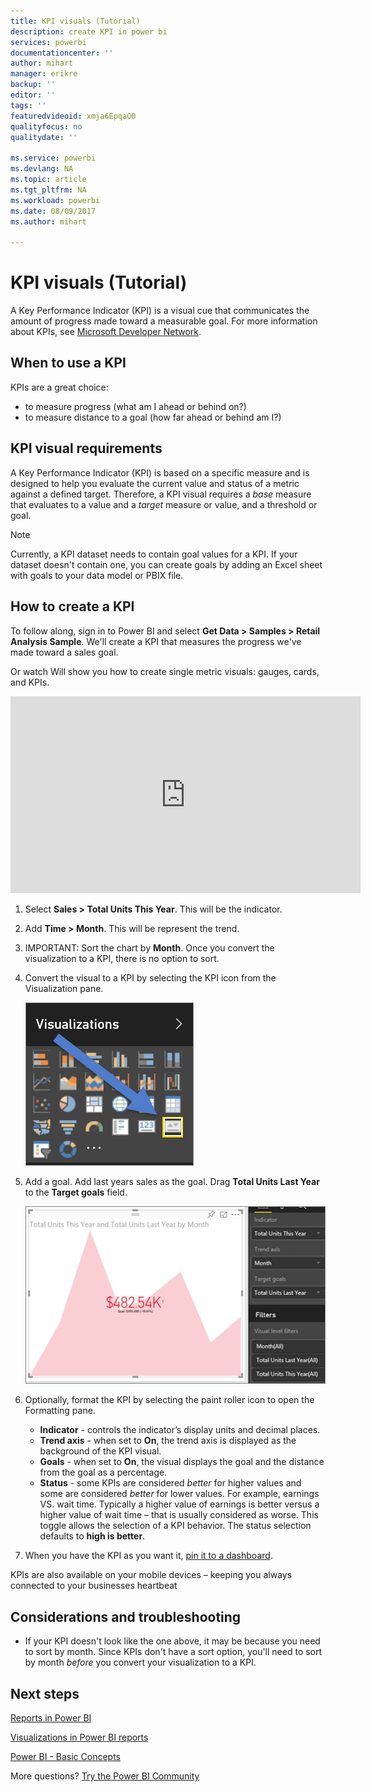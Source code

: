 ```yaml
---
title: KPI visuals (Tutorial)
description: create KPI in power bi
services: powerbi
documentationcenter: ''
author: mihart
manager: erikre
backup: ''
editor: ''
tags: ''
featuredvideoid: xmja6EpqaO0
qualityfocus: no
qualitydate: ''

ms.service: powerbi
ms.devlang: NA
ms.topic: article
ms.tgt_pltfrm: NA
ms.workload: powerbi
ms.date: 08/09/2017
ms.author: mihart

---
```

# KPI visuals (Tutorial)
A Key Performance Indicator (KPI) is a visual cue that communicates the amount of progress made toward a measurable goal. For more information about KPIs, see [Microsoft Developer Network](https://msdn.microsoft.com/library/hh272050).

## When to use a KPI
KPIs are a great choice:

* to measure progress (what am I ahead or behind on?)
* to measure distance to a goal (how far ahead or behind am I?)   

## KPI visual requirements
A Key Performance Indicator (KPI) is based on a specific measure and is designed to help you evaluate the current value and status of a metric against a defined target. Therefore, a KPI visual requires a *base* measure that evaluates to a value and a *target* measure or value, and a threshold or goal.

> [!NOTE]
> Currently, a KPI dataset needs to contain goal values for a KPI. If your dataset doesn't contain one, you can create goals by adding an Excel sheet with goals to your data model or PBIX file.
> 
> 

## How to create a KPI
To follow along, sign in to Power BI and select **Get Data > Samples > Retail Analysis Sample**. We'll create a KPI that measures the progress we've made toward a sales goal.

Or watch Will show you how to create single metric visuals: gauges, cards, and KPIs.

<iframe width="560" height="315" src="https://www.youtube.com/embed/xmja6EpqaO0?list=PL1N57mwBHtN0JFoKSR0n-tBkUJHeMP2cP" frameborder="0" allowfullscreen></iframe>

1. Select **Sales > Total Units This Year**.  This will be the indicator.
2. Add **Time > Month**.  This will be represent the trend.
3. IMPORTANT: Sort the chart by **Month**. Once you convert the visualization to a KPI, there is no option to sort.
4. Convert the visual to a KPI by selecting the KPI icon from the Visualization pane.
   
    ![](media/power-bi-visualization-kpi/power-bi-kpi-icon.png)
5. Add a goal. Add last years sales as the goal. Drag **Total Units Last Year** to the **Target goals** field.
   
    ![](media/power-bi-visualization-kpi/power-bi-kpi.png)
6. Optionally, format the KPI by selecting the paint roller icon to open the Formatting pane.
   
   * **Indicator** - controls the indicator’s display units and decimal places.
   * **Trend axis** - when set to **On**, the trend axis is displayed as the background of the KPI visual.  
   * **Goals** - when set to **On**, the visual displays the goal and the distance from the goal as a percentage.
   * **Status** - some KPIs are considered *better* for higher values and some are considered *better* for lower values. For example, earnings VS. wait time. Typically a higher value of earnings is better versus a higher value of wait time – that is usually considered as worse. This toggle allows the selection of a KPI behavior. The status selection defaults to **high is better**.
7. When you have the KPI as you want it, [pin it to a dashboard](powerbi-service-pin-a-tile-to-a-dashboard-from-a-report.md).

KPIs are also available on your mobile devices – keeping you always connected to your businesses heartbeat

## Considerations and troubleshooting
* If your KPI doesn't look like the one above, it may be because you need to sort by month. Since KPIs don't have a sort option, you'll need to sort by month *before* you convert your visualization to a KPI.

## Next steps
[Reports in Power BI](powerbi-service-reports.md)

[Visualizations in Power BI reports](power-bi-report-visualizations.md)

[Power BI - Basic Concepts](service-basic-concepts.md)

More questions? [Try the Power BI Community](http://community.powerbi.com/)


